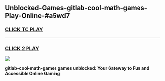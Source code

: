
## Unblocked-Games-gitlab-cool-math-games-Play-Online-#a5wd7
<h3>
<a href="https://premium.freeplayer.one?title=gitlab-cool-math-games&ref=27F">CLICK TO PLAY</a></h3>
<hr>

<h3>
<a href="https://premium.freeplayer.one?title=gitlab-cool-math-games&ref=27F">CLICK 2 PLAY</a>
  
</h3>

<a href="https://premium.freeplayer.one?title=gitlab-cool-math-games&ref=27F"><img src="https://clearcache.store/games.png"></a>


**gitlab-cool-math-games games unblocked: Your Gateway to Fun and Accessible Online Gaming**
